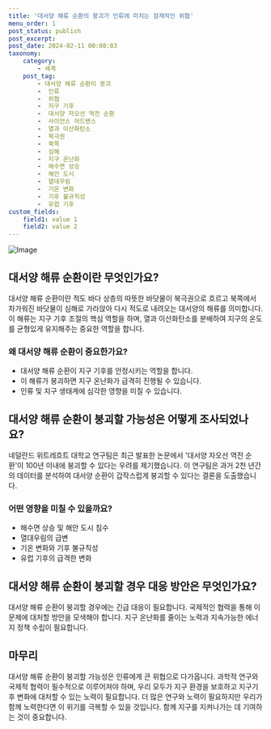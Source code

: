 ```yaml
---
title: '대서양 해류 순환의 붕괴가 인류에 미치는 잠재적인 위협'
menu_order: 1
post_status: publish
post_excerpt: 
post_date: 2024-02-11 00:08:03
taxonomy:
    category:
        - 세계
    post_tag:
        - 대서양 해류 순환이 붕괴
        -  인류
        -  위협
        -  지구 기후
        -  대서양 자오선 역전 순환
        -  사이언스 어드밴스
        -  열과 이산화탄소
        -  북극권
        -  북쪽
        -  심해
        -  지구 온난화
        -  해수면 상승
        -  해안 도시
        -  열대우림
        -  기온 변화
        -  기후 불규칙성
        -  유럽 기후
custom_fields:
    field1: value 1
    field2: value 2
---
```


![Image](https://imgnews.pstatic.net/image/215/2024/02/10/A202402100040_1_20240210161501365.jpg?type=w647)

## 대서양 해류 순환이란 무엇인가요?
대서양 해류 순환이란 적도 바다 상층의 따뜻한 바닷물이 북극권으로 흐르고 북쪽에서 차가워진 바닷물이 심해로 가라앉아 다시 적도로 내려오는 대서양의 해류를 의미합니다. 이 해류는 지구 기후 조절의 핵심 역할을 하며, 열과 이산화탄소를 분배하여 지구의 온도를 균형있게 유지해주는 중요한 역할을 합니다.
### 왜 대서양 해류 순환이 중요한가요?
- 대서양 해류 순환이 지구 기후를 안정시키는 역할을 합니다.
- 이 해류가 붕괴하면 지구 온난화가 급격히 진행될 수 있습니다.
- 인류 및 지구 생태계에 심각한 영향을 미칠 수 있습니다.
## 대서양 해류 순환이 붕괴할 가능성은 어떻게 조사되었나요?
네덜란드 위트레흐트 대학교 연구팀은 최근 발표한 논문에서 '대서양 자오선 역전 순환'이 100년 이내에 붕괴할 수 있다는 우려를 제기했습니다. 이 연구팀은 과거 2천 년간의 데이터를 분석하여 대서양 순환이 갑작스럽게 붕괴할 수 있다는 결론을 도출했습니다.
### 어떤 영향을 미칠 수 있을까요?
- 해수면 상승 및 해안 도시 침수
- 열대우림의 급변
- 기온 변화와 기후 불규칙성
- 유럽 기후의 급격한 변화
## 대서양 해류 순환이 붕괴할 경우 대응 방안은 무엇인가요?
대서양 해류 순환이 붕괴할 경우에는 긴급 대응이 필요합니다. 국제적인 협력을 통해 이 문제에 대처할 방안을 모색해야 합니다. 지구 온난화를 줄이는 노력과 지속가능한 에너지 정책 수립이 필요합니다.
## 마무리
대서양 해류 순환이 붕괴할 가능성은 인류에게 큰 위협으로 다가옵니다. 과학적 연구와 국제적 협력이 필수적으로 이루어져야 하며, 우리 모두가 지구 환경을 보호하고 지구기후 변화에 대처할 수 있는 노력이 필요합니다. 더 많은 연구와 노력이 필요하지만 우리가 함께 노력한다면 이 위기를 극복할 수 있을 것입니다. 함께 지구를 지켜나가는 데 기여하는 것이 중요합니다.
